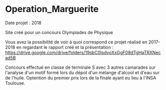 # Operation_Marguerite
Date projet : 2018

Site créé pour un concours Olympiades de Physique


Vous avez la possibilité de voir à quoi correspond ce projet réalisé en 2017-2018 en regardant le rapport créé et la présentation : https://drive.google.com/drive/folders/19sbC0IsdvoXxGgF08dTgHaTRXNecad5B

Concours effectué en classe de terminale S avec 3 autres camarades sur l'analyse d'un motif formé lors du dépot d'un mélange d'alcool et d'eau sur de l'huile. Optention du premier prix lors de la finale ayant eu lieu à l'INSA Toulouse.
